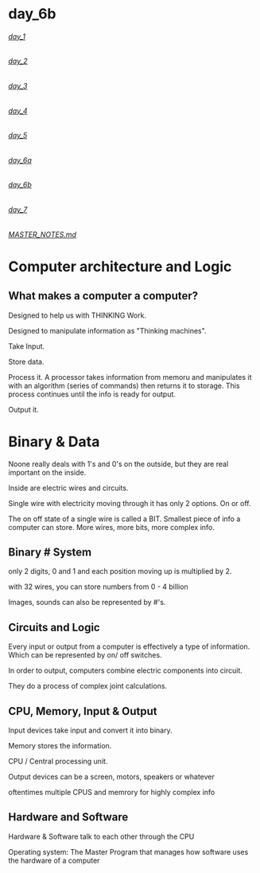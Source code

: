 # day_6b

###### [day_1](day_1.md)
###### [day_2](day_2.md)
###### [day_3](day_3.md)
###### [day_4](day_4.md)
###### [day_5](day_5.md)
###### [day_6a](day_6a.md)
###### [day_6b](day_6b.md)
###### [day_7](day_7.md)

###### [MASTER_NOTES.md](MASTER_NOTES.md)

# Computer architecture and Logic

## What makes a computer a computer?

Designed to help us with THINKING Work.

Designed to manipulate information as "Thinking machines".

Take Input.

Store data.

Process it. A processor takes information from memoru and manipulates it with an algorithm (series of commands) then returns it to storage. This process continues until the info is ready for output.

Output it. 


# Binary & Data

Noone really deals with 1's and 0's on the outside, but they are real important on the inside.

Inside are electric wires and circuits.

Single wire with electricity moving through it has only 2 options. On or off.

The on off state of a single wire is called a BIT. Smallest piece of info a computer can store. More wires, more bits, more complex info.

## Binary # System

only 2 digits, 0 and 1 and each position moving up is multiplied by 2.

with 32 wires, you can store numbers from 0 - 4 billion

Images, sounds can also be represented by #'s.


## Circuits and Logic

Every input or output from a computer is effectively a type of information. Which can be represented by on/ off switches.

In order to output, computers combine electric components into circuit.

They do a process of complex joint calculations. 

## CPU, Memory, Input & Output

Input devices take input and convert it into binary. 

Memory stores the information. 

CPU / Central processing unit.

Output devices can be a screen, motors, speakers or whatever

oftentimes multiple CPUS and memrory for highly complex info

## Hardware and Software

Hardware & Software talk to each other through the CPU

Operating system: The Master Program that manages how software uses the hardware of a computer